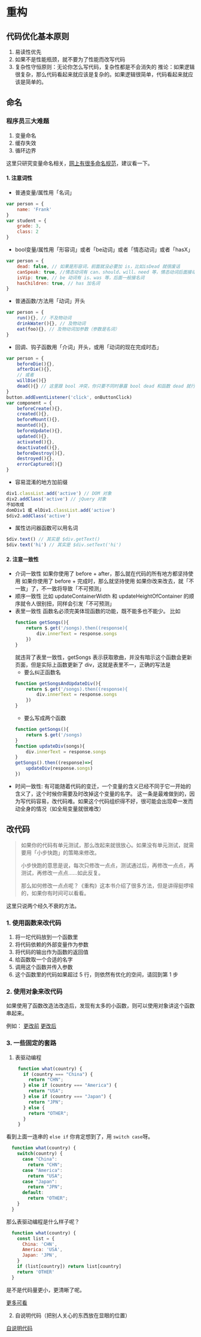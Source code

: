 # 重构

## 代码优化基本原则
1. 易读性优先
2. 如果不是性能瓶颈，就不要为了性能而改写代码
3. 复杂性守恒原则：无论你怎么写代码，复杂性都是不会消失的
推论：如果逻辑很复杂，那么代码看起来就应该是复杂的。如果逻辑很简单，代码看起来就应该是简单的。

## 命名

### 程序员三大难题
1. 变量命名
2. 缓存失效
3. 循环边界

这里只研究变量命名相关，[网上有很多命名规范](https://www.google.com/search?q=github+%E5%91%BD%E5%90%8D%E8%A7%84%E8%8C%83)，建议看一下。

#### 1. 注意词性
  - 普通变量/属性用「名词」
  ```javascript
  var person = {
      name: 'Frank'
  }
  var student = {
      grade: 3,
      class: 2
  }
  ```

  - bool变量/属性用「形容词」或者「be动词」或者「情态动词」或者「hasX」

  ```javascript
  var person = {
      dead: false, // 如果是形容词，前面就没必要加 is，比如isDead 就很废话
      canSpeak: true, //情态动词有 can、should、will、need 等，情态动词后面接动词
      isVip: true, // be 动词有 is、was 等，后面一般接名词
      hasChildren: true, // has 加名词
  }
  ```

  - 普通函数/方法用「动词」开头

  ```javascript
  var person = {
      run(){}, // 不及物动词
      drinkWater(){}, // 及物动词
      eat(foo){}, // 及物动词加参数（参数是名词）
  }
  ```

  - 回调、钩子函数用「介词」开头，或用「动词的现在完成时态」

  ```javascript
  var person = {
      beforeDie(){},
      afterDie(){},
      // 或者
      willDie(){}
      dead(){} // 这里跟 bool 冲突，你只要不同时暴露 bool dead 和函数 dead 就行，怕冲突就用上面的 afterDie
  }
  button.addEventListener('click', onButtonClick)
  var component = {
      beforeCreate(){},
      created(){},
      beforeMount(){},
      mounted(){},
      beforeUpdate(){},
      updated(){},
      activated(){},
      deactivated(){},
      beforeDestroy(){},
      destroyed(){},
      errorCaptured(){}
  }
  ```

  - 容易混淆的地方加前缀

  ```javascript
  div1.classList.add('active') // DOM 对象
  div2.addClass('active') // jQuery 对象
  不如改成
  domDiv1 或 elDiv1.classList.add('active')
  $div2.addClass('active')
  ```

  - 属性访问器函数可以用名词

  ```javascript
  $div.text() // 其实是 $div.getText()
  $div.text('hi') // 其实是 $div.setText('hi')
  ```

#### 2. 注意一致性
  - 介词一致性
    如果你使用了 before + after，那么就在代码的所有地方都坚持使用
    如果你使用了 before + 完成时，那么就坚持使用
    如果你改来改去，就「不一致」了，不一致将导致「不可预测」
  - 顺序一致性
    比如 updateContainerWidth 和 updateHeightOfContainer 的顺序就令人很别扭，同样会引发「不可预测」
  - 表里一致性
    函数名必须完美体现函数的功能，既不能多也不能少。
    比如
    ```javascript
    function getSongs(){
        return $.get('/songs).then((response){
            div.innerText = response.songs
        })
    }
    ```
    就违背了表里一致性，getSongs 表示获取歌曲，并没有暗示这个函数会更新页面，但是实际上函数更新了 div，这就是表里不一，正确的写法是
    - 要么纠正函数名
    ```javascript
    function getSongsAndUpdateDiv(){
        return $.get('/songs).then((response){
            div.innerText = response.songs
        })
    }
    ```
    - 要么写成两个函数
    ```javascript
    function getSongs(){
        return $.get('/songs)
    }
    function updateDiv(songs){
        div.innerText = response.songs
    }
    getSongs().then((response)=>{
        updateDiv(response.songs)
    })
    ```
  - 时间一致性:
    有可能随着代码的变迁，一个变量的含义已经不同于它一开始的含义了，这个时候你需要及时改掉这个变量的名字。
    这一条是最难做到的，因为写代码容易，改代码难。如果这个代码组织得不好，很可能会出现牵一发而动全身的情况（如全局变量就很难改）

## 改代码
> 如果你的代码有单元测试，那么改起来就很放心。如果没有单元测试，就需要用「小步快跑」的策略来修改。
>
> 小步快跑的意思是说，每次只修改一点点，测试通过后，再修改一点点，再测试，再修改一点点……如此反复。
>
> 那么如何修改一点点呢？《重构》这本书介绍了很多方法，但是讲得挺啰嗦的，如果你有时间可以看看。

这里只说两个经久不衰的方法。

### 1. 使用函数来改代码
1. 将一坨代码放到一个函数里
2. 将代码依赖的外部变量作为参数
3. 将代码的输出作为函数的返回值
4. 给函数取一个合适的名字
5. 调用这个函数并传入参数
6. 这个函数里的代码如果超过 5 行，则依然有优化的空间，请回到第 1 步

### 2. 使用对象来改代码
如果使用了函数改造法改造后，发现有太多的小函数，则可以使用对象讲这个函数串起来。

例如：
[更改前](https://codesandbox.io/s/wnnxq9z76w)
[更改后](https://codesandbox.io/s/v0yzmx6zx5)

### 3. 一些固定的套路
1. 表驱动编程
   ```javascript
    function what(country) {
      if (country === "China") {
        return "CHN";
      } else if (country === "America") {
        return "USA";
      } else if (country === "Japan") {
        return "JPN";
      } else {
        return "OTHER";
      }
    }
   ```
  看到上面一连串的 `else if` 你肯定想到了，用 `switch case`呀。
  ```javascript
    function what(country) {
      switch(country) {
        case "China":
          return "CHN";
        case "America":
          return "USA";
        case "Japan":
          return "JPN";
        default:
          return "OTHER";
      }
    }
  ```
  那么表驱动编程是什么样子呢？
  ```javascript
    function what(country) {
      const list = {
        China: 'CHN',
        America: 'USA',
        Japan: 'JPN',
      }
      if (list[country]) return list[country]
      return 'OTHER'
    }
  ```
  是不是代码量更小，更清晰了呢。
  
  [更多可看](https://juejin.im/post/5b4b73e7f265da0f96287f0a)

2. 自说明代码（把别人关心的东西放在显眼的位置）

[自说明代码](https://www.huangwm.com/wp/archives/2193)